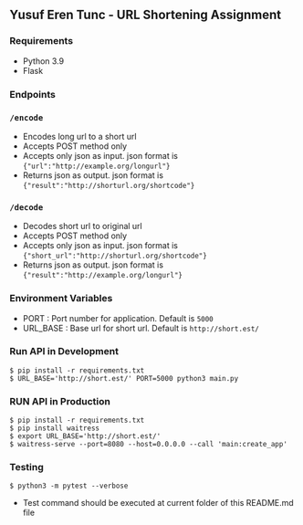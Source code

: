 ## Yusuf Eren Tunc - URL Shortening Assignment

### Requirements
- Python 3.9
- Flask
### Endpoints
### `/encode`
- Encodes long url to a short url
- Accepts POST method only
- Accepts only json as input. json format is `{"url":"http://example.org/longurl"}`
- Returns json as output. json format is `{"result":"http://shorturl.org/shortcode"}`
### `/decode` 
- Decodes short url to original url
- Accepts POST method only 
- Accepts only json as input. json format is `{"short_url":"http://shorturl.org/shortcode"}`
- Returns json as output. json format is `{"result":"http://example.org/longurl"}`
### Environment Variables
- PORT : Port number for application. Default is `5000` 
- URL_BASE : Base url for short url. Default is `http://short.est/`
### Run API in Development
```
$ pip install -r requirements.txt
$ URL_BASE='http://short.est/' PORT=5000 python3 main.py
```
### RUN API in Production
```
$ pip install -r requirements.txt 
$ pip install waitress
$ export URL_BASE='http://short.est/'
$ waitress-serve --port=8080 --host=0.0.0.0 --call 'main:create_app'
```
### Testing
```
$ python3 -m pytest --verbose
```
- Test command should be executed at current folder of this README.md file